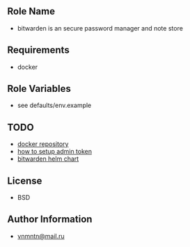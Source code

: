 ## Role Name

- bitwarden is an secure password manager and note store

## Requirements

- docker

## Role Variables

- see defaults/env.example

## TODO

- [docker repository](https://github.com/dani-garcia/vaultwarden)
- [how to setup admin token](https://github.com/dani-garcia/vaultwarden/wiki/Enabling-admin-page#secure-the-admin_token)
- [bitwarden helm chart](https://github.com/cdwv/bitwarden-k8s/tree/master)

## License

- BSD

## Author Information

- <vnmntn@mail.ru>
